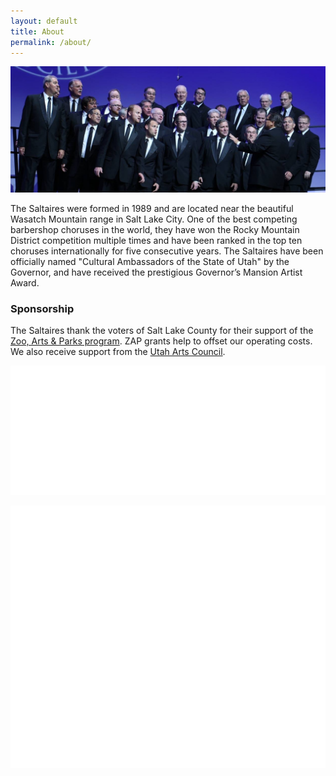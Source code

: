 ```yaml
---
layout: default
title: About
permalink: /about/
---
```


![The Saltaires performing on stage](/images/saltaires_ultrawide.jpg)

The Saltaires were formed in 1989 and are located near the beautiful Wasatch Mountain range in Salt Lake City. One of the best competing barbershop choruses in the world, they have won the Rocky Mountain District competition multiple times and have been ranked in the top ten choruses internationally for five consecutive years. The Saltaires have been officially named "Cultural Ambassadors of the State of Utah" by the Governor, and have received the prestigious Governor’s Mansion Artist Award.

### Sponsorship

The Saltaires thank the voters of Salt Lake County for their support of the [Zoo, Arts & Parks program](http://slco.org/zap/). ZAP grants help to offset our operating costs. We also receive support from the
[Utah Arts Council](https://heritage.utah.gov/arts-and-museums/about-the-utah-division-of-arts-museums).

![SLC Zoo, Arts & Parks program](/images/zap.png)

![Utah Arts Council](/images/utaharts-white.png)
